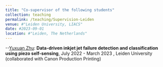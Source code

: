 ```yaml
---
title: "Co-supervisor of the following students"
collection: teaching
permalink: /teaching/Supervision-Leiden
venue: #"Leiden University, LIACS"
date: #2023-09-01
location: #"Leiden, The Netherlands"
---
```


--[Yuxuan Zhu](https://nl.linkedin.com/in/yuxuanzhu1998): **Data-driven inkjet jet failure detection and classification using piezo self-sensing**, July 2022 - March 2023 , Leiden University (collaborated  with Canon Production Printing)
